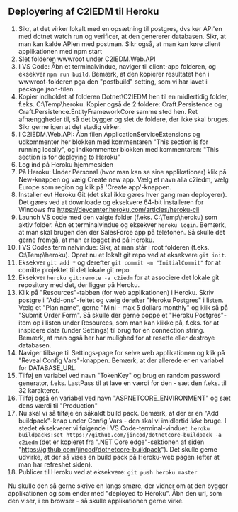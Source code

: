 ## Deployering af C2IEDM til Heroku

1) Sikr, at det virker lokalt med en opsætning til postgres, dvs kør API'en med dotnet watch run og verificer, at den genererer databasen. Sikr, at man kan kalde APIen med postman. Sikr også, at man kan køre client applikationen med npm start
2) Slet folderen wwwroot under C2IEDM.Web.API
3) I VS Code: Åbn et terminalvindue, naviger til client-app folderen, og eksekver `npm run build`. Bemærk, at den kopierer resultatet hen i wwwroot-folderen pga den "postbuild" setting, som vi har lavet i package.json-filen.
4) Kopier indholdet af folderen Dotnet\C2IEDM hen til en midlertidig folder, f.eks. C:\Temp\heroku. Kopier også de 2 foldere: Craft.Persistence og Craft.Persistence.EntityFrameworkCore samme sted hen. Ret afhænggheder til, så det bygger og slet de foldere, der ikke skal bruges. Sikr gerne igen at det stadig virker.
5) I C2IEDM.Web.API: Åbn filen ApplicationServiceExtensions og udkommenter her blokken med kommentaren "This section is for running locally", og indkommenter blokken med kommentaren: "This section is for deploying to Heroku"
6) Log ind på Heroku hjemmesiden
7) På Heroku: Under Personal (hvor man kan se sine applikationer) klik på New-knappen og vælg Create new app. Vælg et navn alla c2iedm, vælg Europe som region og klik på 'Create app'-knappen.
8) Installer evt Heroku Git (det skal ikke gøres hver gang man deployerer). Det gøres ved at downloade og eksekvere 64-bit installeren for Windows fra https://devcenter.heroku.com/articles/heroku-cli
9) Launch VS code med den valgte folder (f.eks. C:\Temp\heroku) som aktiv folder. Åbn et terminalvindue og eksekver `heroku login`. Bemærk, at man skal brugen den der SalesForce app på telefonen. Så skulle det gerne fremgå, at man er logget ind på Heroku.
10) I VS Codes terminalvindue: Sikr, at man står i root folderen (f.eks. C:\Temp\heroku). Opret nu et lokalt git repo ved at eksekvere `git init`.
11) Eksekver `git add *` og derefter `git commit -m "InitialCommit"` for at comitte projektet til det lokale git repo.
12) Eksekver `heroku git:remote -a c2iedm` for at associere det lokale git repository med det, der ligger på Heroku.
13) Klik på "Resources"-tabben (for web applikationen) i Heroku. Skriv postgre i "Add-ons"-feltet og vælg derefter "Heroku Postgres" i listen. Vælg et "Plan name", gerne "Mini - max 5 dollars monthly" og klik så på "Submit Order Form". Så skulle der gerne poppe et "Heroku Postgres"-item op i listen under Resources, som man kan klikke på, f.eks. for at inspicere data (under Settings) til brug for en connection string. Bemærk, at man også her har mulighed for at resette eller destroye databasen.
14) Naviger tilbage til Settings-page for selve web applikationen og klik på "Reveal Config Vars"-knappen. Bemærk, at der allerede er en variabel for DATABASE_URL.
15) Tilføj en variabel ved navn "TokenKey" og brug en random password generator, f.eks. LastPass til at lave en værdi for den - sæt den f.eks. til 32 karakterer.
16) Tilføj også en variabel ved navn "ASPNETCORE_ENVIRONMENT" og sæt dens værdi til "Production"
17) Nu skal vi så tilføje en såkaldt build pack. Bemærk, at der er en "Add buildpack"-knap under Config Vars - den skal vi imidlertid *ikke* bruge. I stedet eksekverer vi følgende i VS Code-terminal-vinduet: `heroku buildpacks:set https://github.com/jincod/dotnetcore-buildpack -a c2iedm` (det er kopieret fra ".NET Core edge"-sektionen af siden "https://github.com/jincod/dotnetcore-buildpack"). Det skulle gerne udvirke, at der så vises en build pack på Heroku-web pagen (efter at man har refreshet siden).
18) Publicer til Heroku ved at eksekvere: `git push heroku master`

Nu skulle den så gerne skrive en langs smøre, der vidner om at den bygger applikationen og som ender med "deployed to Heroku". Åbn den url, som den viser, i en browser - så skulle applikationen gerne virke.

